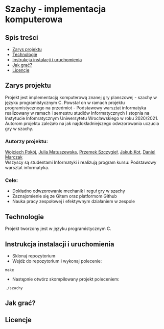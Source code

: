 # Szachy - implementacja komputerowa

## Spis treści
* [Zarys projektu](#zarys-projektu)
* [Technologie](#technologie)
* [Instrukcja instalacji i uruchomienia](#instrukcja-instalacji-i-uruchomienia)
* [Jak grać?](#jak-grać)
* [Licencje](#licencje)

## Zarys projektu
Projekt jest implementacją komputerową znanej gry planszowej - szachy w języku programistycznym C. Powstał on w ramach projektu programistycznego na przedmiot - Podstawowy warsztat informatyka realizowany w ramach I semestru studiów Informatycznych I stopnia na Instytucie Infomratycznym Uniwersytetu Wrocławskiego w roku 2020/2021. Autorom projektu zależało na jak najdokładniejszego odwzorowania uczucia gry w szachy. </br>
### Autorzy projektu:
[Wojciech Pokój](https://github.com/Xelonidas), 
[Julia Matuszewska](https://github.com/JumiDeluxe),
[Przemek Szczygieł](https://github.com/GienKu),
[Jakub Kot](https://github.com/JakubKot01),
[Daniel Marczak](https://github.com/marczakdaniel) </br>
Wszyscy są studentami Informatyki i realizują program kursu: Podstawowy warsztat informatyka. </br>
### Cele: 
* Dokładno odwzorowanie mechanik i reguł gry w szachy
* Zaznajomienie się ze Gitem oraz platformom Github
* Nauka pracy zespołowej i efektywnym działaniem w zespole

## Technologie
Projekt tworzony jest w języku programistycznym C. 

## Instrukcja instalacji i uruchomienia
* Sklonuj repozytorium
* Wejdż do repozytorium i wykonaj polecenie:
```
make
```
* Następnie otwórz skompilowany projekt poleceniem:
```
./szachy
```
## Jak grać?

## Licencje
